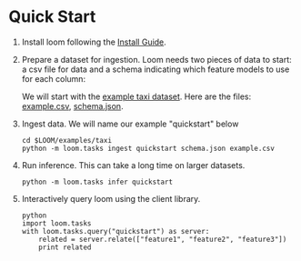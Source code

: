 # Quick Start

1.  Install loom following the [Install Guide](/doc/installing.md).

2.  Prepare a dataset for ingestion.
    Loom needs two pieces of data to start: a csv file for data and
    a schema indicating which feature models to use for each column:

    We will start with the [example taxi dataset](/examples/taxi).
    Here are the files:
    [example.csv](/examples/taxi/example.csv),
    [schema.json](/examples/taxi/schema.json).
 
3.  Ingest data.  We will name our example "quickstart" below

        cd $LOOM/examples/taxi
        python -m loom.tasks ingest quickstart schema.json example.csv

4.  Run inference.  This can take a long time on larger datasets.

        python -m loom.tasks infer quickstart

5.  Interactively query loom using the client library.

        python
        import loom.tasks
        with loom.tasks.query("quickstart") as server:
            related = server.relate(["feature1", "feature2", "feature3"])
            print related
